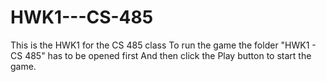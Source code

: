 # HWK1---CS-485
This is the HWK1 for the CS 485 class
To run the game
the folder "HWK1 - CS 485" has to be opened first
And then click the Play button to start the game.
